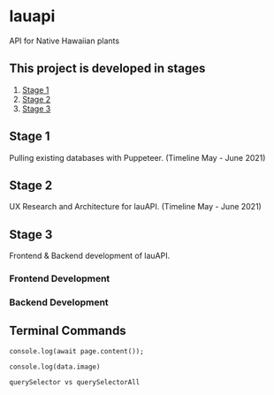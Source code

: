# lauapi

API for Native Hawaiian plants

## This project is developed in stages

1. [Stage 1](#stage-1)
1. [Stage 2](#stage-2)
1. [Stage 3](#stage-3)

## Stage 1

Pulling existing databases with Puppeteer.
(Timeline May - June 2021)

## Stage 2

UX Research and Architecture for lauAPI.
(Timeline May - June 2021)

## Stage 3

Frontend & Backend development of lauAPI.

### Frontend Development

### Backend Development

## Terminal Commands

```
console.log(await page.content());
```

```
console.log(data.image)
```

```
querySelector vs querySelectorAll
```
